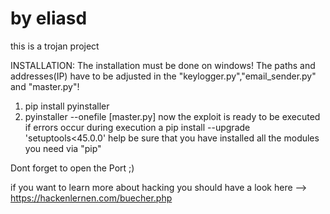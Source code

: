 # by eliasd

this is a trojan project

INSTALLATION:
The installation must be done on windows!
The paths and addresses(IP) have to be adjusted in the "keylogger.py","email_sender.py" and "master.py"!
1. pip install pyinstaller
2. pyinstaller --onefile [master.py]
now the exploit is ready to be executed
if errors occur during execution a pip install --upgrade 'setuptools<45.0.0'   help
be sure that you have installed all the modules you need via "pip"

Dont forget to open the Port ;)

if you want to learn more about hacking you should have a look here --> https://hackenlernen.com/buecher.php

